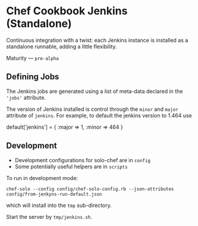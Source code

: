 Chef Cookbook Jenkins (Standalone)
==============================

Continuous integration with a twist: each Jenkins instance is installed as a standalone runnable, 
adding a little flexibility.

Maturity &mdash; `pre-alpha`

Defining Jobs
-------------

The Jenkins jobs are generated using a list of meta-data declared in the `'jobs'` attribute. 

The version of Jenkins installed is control through the `minor` and `major` attribute of `jenkins`. 
For example, to default the jenkins version to 1.464 use

   default['jenkins'] = {
      :major => 1,
      :minor => 464
   } 

Development
-----------
* Development configurations for solo-chef are in `config`
* Some potentially useful helpers are in `scripts`

To run in development mode:

    chef-solo --config config/chef-solo-config.rb --json-attributes config/from-jenkyns-run-default.json
  
which will install into the `tmp` sub-directory.  

Start the server by `tmp/jenkins.sh`.